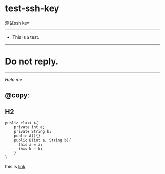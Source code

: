# test-ssh-key
测试ssh key
***
* This is a test.

***

# Do not reply.

-------

*Help me*

@copy;
------

## H2

    public class A{
        private int a;
        private String b;
        public A(){}
        public B(int a, String b){
          this.a = a;
          this.b = b;
        }
    }
 
this is [link](http://ayane.ren)
